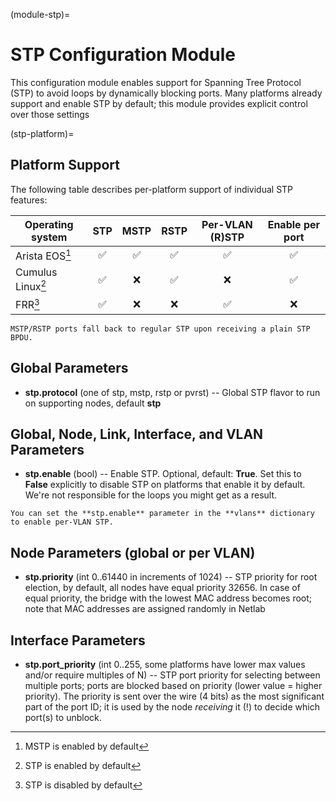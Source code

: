 (module-stp)=
# STP Configuration Module

This configuration module enables support for Spanning Tree Protocol (STP) to avoid loops by dynamically blocking ports.
Many platforms already support and enable STP by default; this module provides explicit control over those settings

(stp-platform)=
## Platform Support

The following table describes per-platform support of individual STP features:

| Operating system   | STP | MSTP | RSTP | Per-VLAN (R)STP | Enable per port
| ------------------ |:---:|:---:|:---:|:---:|:---:|
| Arista EOS[^EOS]   | ✅  | ✅  | ✅  | ✅ |  ✅ |
| Cumulus Linux[^CL] | ✅  |  ❌  | ✅  | ❌   |  ✅ |
| FRR[^FRR]          | ✅  |  ❌  |  ❌  |  ✅ | ❌   |

[^EOS]: MSTP is enabled by default
[^CL]: STP is enabled by default
[^FRR]: STP is disabled by default

```{tip}
MSTP/RSTP ports fall back to regular STP upon receiving a plain STP BPDU.
```

## Global Parameters

* **stp.protocol** (one of stp, mstp, rstp or pvrst) -- Global STP flavor to run on supporting nodes, default **stp**

## Global, Node, Link, Interface, and VLAN Parameters

* **stp.enable** (bool) -- Enable STP. Optional, default: **True**. Set this to **False** explicitly to disable STP on platforms that enable it by default. We're not responsible for the loops you might get as a result.

```{tip}
You can set the **‌stp.enable** parameter in the **‌vlans** dictionary to enable per-VLAN STP.
```

## Node Parameters (global or per VLAN)

* **stp.priority** (int 0..61440 in increments of 1024) -- STP priority for root election, by default, all nodes have equal priority 32656.  In case of equal priority, the bridge with the lowest MAC address becomes root; note that MAC addresses are assigned randomly in Netlab

## Interface Parameters

* **stp.port_priority** (int 0..255, some platforms have lower max values and/or require multiples of N) -- STP port priority for selecting between multiple ports; ports are blocked based on priority (lower value = higher priority). The priority is sent over the wire (4 bits) as the most significant part of the port ID; it is used by the node *receiving* it (!) to decide which port(s) to unblock.
